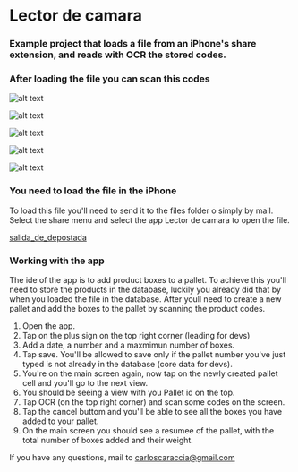 # Lector de camara

### Example project that loads a file from an iPhone's share extension, and reads with OCR the stored codes.


### After loading the file you can scan this codes
![alt text](https://github.com/mostaza1975/LectorDeCamara/blob/master/LectorDeCamara/GitHubReadmeFiles/Image1.png?raw=true)

![alt text](https://github.com/mostaza1975/LectorDeCamara/blob/master/LectorDeCamara/GitHubReadmeFiles/Image2.png?raw=true)

![alt text](https://github.com/mostaza1975/LectorDeCamara/blob/master/LectorDeCamara/GitHubReadmeFiles/Image3.png?raw=true)

![alt text](https://github.com/mostaza1975/LectorDeCamara/blob/master/LectorDeCamara/GitHubReadmeFiles/Image4.png?raw=true)

![alt text](https://github.com/mostaza1975/LectorDeCamara/blob/master/LectorDeCamara/GitHubReadmeFiles/Image5.png?raw=true)


### You need to load the file in the iPhone
To load this file you'll need to send it to the files folder o simply by mail.
Select the share menu and select the app Lector de camara to open the file.

[salida_de_depostada](https://github.com/mostaza1975/LectorDeCamara/blob/master/LectorDeCamara/GitHubReadmeFiles/salida_de_depostada.TXT)

### Working with the app
The ide of the app is to add product boxes to a pallet. To achieve this you'll need to store the products in the database, luckily you already did that by when you loaded the file in the database. After youll need to create a new pallet and add the boxes to the pallet by scanning the product codes.
1. Open the app.
2. Tap on the plus sign on the top right corner (leading for devs)
3. Add a date, a number and a maxmimun number of boxes.
4. Tap save. You'll be allowed to save only if the pallet number you've just typed is not already in the database (core data for devs).
5. You're on the main screen again, now tap on the newly created pallet cell and you'll go to the next view.
6. You should be seeing a view with you Pallet id on the top.
7. Tap OCR (on the top right corner) and scan some codes on the screen.
8. Tap the cancel buttom and you'll be able to see all the boxes you have added to your pallet.
9. On the main screen you should see a resumee of the pallet, with the total number of boxes added and their weight.


If you have any questions, mail to carloscaraccia@gmail.com


